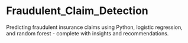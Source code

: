 # Fraudulent_Claim_Detection
Predicting fraudulent insurance claims using Python, logistic regression, and random forest - complete with insights and recommendations.
